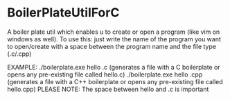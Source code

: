 # BoilerPlateUtilForC
A boiler plate util which enables u to create or open a program (like vim on windows as well).
To use this: just write the name of the program you want to open/create with a space between the program name and the file type (.c/.cpp)

EXAMPLE:
./boilerplate.exe hello .c
(generates a file with a C boilerplate or opens any pre-existing file called hello.c)
./boilerplate.exe hello .cpp 
(generates a file with a C++ boilerplate or opens any pre-existing file called hello.cpp)
PLEASE NOTE: The space between hello and .c is important
